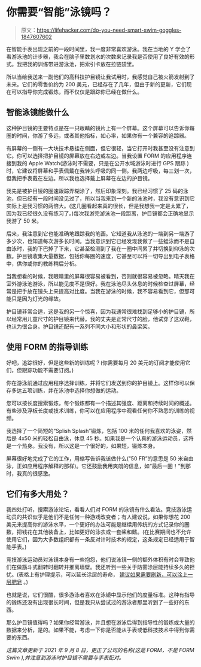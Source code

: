 # 你需要“智能”泳镜吗？

> 原文：<https://lifehacker.com/do-you-need-smart-swim-goggles-1847607602>

在智能手表出现之前的一段时间里，我一度非常喜欢游泳。我在当地的 Y 学会了看游泳池的计步器，我会在脑子里数划水的次数来记录我是否使用了良好有效的形式。我把我的训练带进游泳池，把索引卡放在拉链袋里。



所以当给我送来一副他们的高科技护目镜让我试用时，我感觉自己被火箭发射到了未来。它们的零售价约为 200 美元，已经存在了几年，但由于新的更新，它们现在可以指导你完成锻炼，而不仅仅是跟踪你已经在做什么。

## **智能泳镜能做什么**

这种护目镜的主要特点是在一只眼睛的镜片上有一个屏幕。这个屏幕可以告诉你每圈的时间，你游了多远，或者其他指标，如心率，如果你有一个兼容的追踪器。

有屏幕的一侧有一大块技术悬挂在侧面，但它很轻，当它打开时我甚至没有注意到它。你可以选择把护目镜的屏幕放在右边或左边。当我设置 FORM 的应用程序连接到我的 Apple Watch(游泳时不需要，只是在公开水域游泳时进行 GPS 跟踪 ) 时，它建议将屏幕和手表佩戴在我转头呼吸的同一侧。我两边呼吸，每三划一次，但我把手表戴在左边。所以我也选择戴上屏幕在左边的护目镜。

我先是被护目镜的圈速跟踪弄糊涂了，然后印象深刻。我已经习惯了 25 码的泳池，但已经有一段时间没见过了，所以当我来到一个新的泳池时，我没有意识到它实际上是我习惯的两倍大。(这几圈看起来真的很长，但是我想我一定是太累了，因为我已经很久没有练习了。)每次我游完游泳池一段距离，护目镜都会正确地显示我游了 50 米。

后来，我注意到它也能准确地跟踪我的笔画。它知道我从泳池的一端到另一端游了多少次，也知道每次游多长时间。当我意识到它已经发现我做了一些蛙泳而不是自由泳时，我的下巴掉了下来，它甚至检测到了我在一圈中间累了并切换到仰泳的次数。护目镜收集大量数据，包括你每圈的速度，它甚至可以将一切导出到电子表格中，供你或你的教练稍后分析。

当我想看的时候，我眼睛里的屏幕很容易被看到，否则就很容易被忽略。晴天我在室外游泳池游泳，所以能见度不是很好。我在泳池尽头休息的时候检查过屏幕，经常是把手放在镜头上来提高对比度。当我在游泳的时候，我不容易看到它，但那可能只是因为灯光的缘故。

护目镜非常合适，这是我的另一个惊喜，因为我通常很难找到足够小的护目镜，所以经常用儿童尺寸的护目镜来代替。我的丈夫是正常尺寸的脸，他试穿了这双鞋，也认为很合身。护目镜还配有一系列不同大小和形状的鼻梁架。

## 使用 FORM 的指导训练

好吧，追踪很好，但是这些新的训练呢？(你需要每月 20 美元的订阅才能使用它们，但跟踪功能不需要订阅。)

你在游泳前通过应用程序选择训练，并将它们发送到你的护目镜上。这样你可以保存多达五项训练，并在泳池中选择你想做的运动。

您可以按长度搜索锻炼，每个锻炼都有一个描述其强度、距离和持续时间的概述。有些涉及浮板长度或技术训练，你可以在应用程序中观看任何你不熟悉的训练的视频。

我选择了一个简短的“Splish Splash”锻炼，包括 100 米的任何我喜欢的泳姿，然后是 4x50 米的轻松自由泳，休息 45 秒。如果我是一个认真的游泳运动员，这将是一个热身。我没有，所以这是一个很好的，如果短，锻炼本身。

屏幕很好地完成了它的工作，用缩写告诉我该做什么(“50 FR”的意思是 50 米自由泳，正如应用程序解释的那样)。它还鼓励我用爽朗的信息，如“最后一圈！”到那时，我真的很感激。

## 它们有多大用处？

我四处打听，搜索游泳论坛，看看人们对 FORM 的泳镜有什么看法。竞技游泳运动员的共识似乎是他们不是任何一种游戏改变者；有人建议说，如果你想花 200 美元来提高你的游泳水平，一个更好的办法可能是继续用传统的方式记录你的圈数，把钱花在其他装备上，比如更好的泳衣或一套桨和鳍。(在比赛期间也不允许使用它们，因为大多数组织都有一条反对计时技术的规定，这条规定已经适用于智能手表。)

竞技游泳运动员对泳镜本身有一些抱怨，他们说泳镜一侧的额外体积有时会导致他们在做筋斗式翻转时翻转并推离墙壁。我还听到一些关于防雾涂层能持续多久的担忧。(表格上有护理提示，可以延长涂层的寿命， [建议如果需要刷新，可以涂上一层肥皂](https://support.formswim.com/hc/en-us/articles/360022908574-The-goggles-are-fogging-up) 。)

也就是说，它们很酷，很多游泳者喜欢在泳镜中显示他们的度量标准。这种有指导的锻炼还没有出现很长时间，但是我只从尝试过的游泳者那里听到了一些好的东西。

那么护目镜值得吗？如果你经常游泳，并且想在游泳后得到指导性的锻炼或大量的数据来分析，是的。如果不能，考虑一下你是否能从手表或低科技技术中得到你需要的东西。

*这篇文章更新于 2021 年 9 月 8 日，更正了公司的名称(这是 FORM，不是 FORM Swim ),并注意到游泳时护目镜不需要与手表配对。*